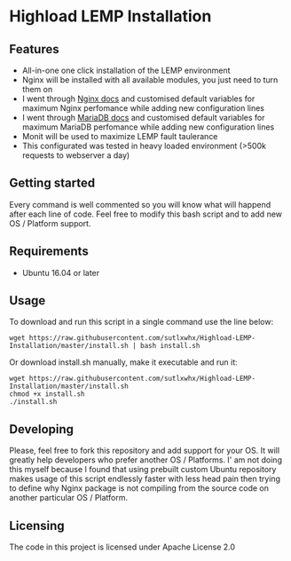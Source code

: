 # Highload LEMP Installation

## Features
* All-in-one one click installation of the LEMP environment
* Nginx will be installed with all available modules, you just need to turn them on
* I went through [Nginx docs](https://nginx.org/en/docs/http/ngx_http_core_module.html) and customised default variables for maximum Nginx perfomance while adding new configuration lines
* I went through [MariaDB docs](https://mariadb.com/kb/en/library/server-system-variables/) and customised default variables for maximum MariaDB perfomance while adding new configuration lines
* Monit will be used to maximize LEMP fault taulerance
* This configurated was tested in heavy loaded environment (>500k requests to webserver a day)

## Getting started
Every command is well commented so you will know what will happend after each line of code. Feel free to modify this bash script and to add new OS / Platform support.

## Requirements
* Ubuntu 16.04 or later

## Usage

To download and run this script in a single command use the line below:
```shell
wget https://raw.githubusercontent.com/sutlxwhx/Highload-LEMP-Installation/master/install.sh | bash install.sh
```
Or download install.sh manually, make it executable and run it:
```shell
wget https://raw.githubusercontent.com/sutlxwhx/Highload-LEMP-Installation/master/install.sh
chmod +x install.sh
./install.sh
```

## Developing
Please, feel free to fork this repository and add support for your OS. It will greatly help developers who prefer another OS / Platforms. I' am not doing this myself because I found that using prebuilt custom Ubuntu repository makes usage of this script endlessly faster with less head pain then trying to define why Nginx package is not compiling from the source code on another particular OS / Platform.

## Licensing

The code in this project is licensed under Apache License 2.0